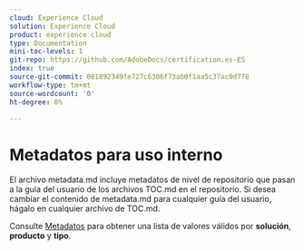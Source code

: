 ```yaml
---
cloud: Experience Cloud
solution: Experience Cloud
product: experience cloud
type: Documentation
mini-toc-levels: 1
git-repo: https://github.com/AdobeDocs/certification.es-ES
index: true
source-git-commit: 081892349fe727c6306f73ab0f1aa5c37ac0d778
workflow-type: tm+mt
source-wordcount: '0'
ht-degree: 0%

---
```



# Metadatos para uso interno

El archivo metadata.md incluye metadatos de nivel de repositorio que pasan a la guía del usuario de los archivos TOC.md en el repositorio. Si desea cambiar el contenido de metadata.md para cualquier guía del usuario, hágalo en cualquier archivo de TOC.md.

Consulte [Metadatos](https://experienceleague.adobe.com/docs/authoring-guide-exl/using/editing/user-guide-setup/metadata.html?lang=es) para obtener una lista de valores válidos por **solución**, **producto** y **tipo**.

